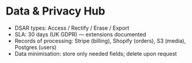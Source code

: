 # Data & Privacy Hub
- DSAR types: Access / Rectify / Erase / Export
- SLA: 30 days (UK GDPR) — extensions documented
- Records of processing: Stripe (billing), Shopify (orders), S3 (media), Postgres (users)
- Data minimisation: store only needed fields; delete upon request
